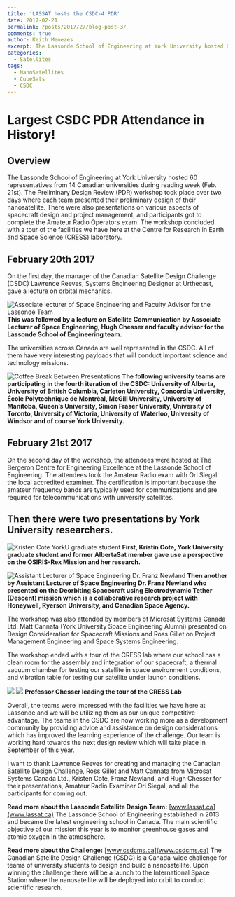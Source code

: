 ```yaml
---
title: 'LASSAT hosts the CSDC-4 PDR'
date: 2017-02-21
permalink: /posts/2017/27/blog-post-3/
comments: true
author: Keith Menezes
excerpt: The Lassonde School of Engineering at York University hosted 60 representatives from 14 Canadian universities during reading week (Feb. 21st).  The Preliminary Design Review (PDR) workshop took place over two days where each team presented their preliminary design of their nanosatellite.
categories:
  - Satellites
tags:
  - NanoSatellites
  - CubeSats
  - CSDC
---
```


# Largest CSDC PDR Attendance in History!

## Overview
The Lassonde School of Engineering at York University hosted 60 representatives from 14 Canadian universities during reading week (Feb. 21st).  The Preliminary Design Review (PDR) workshop took place over two days where each team presented their preliminary design of their nanosatellite. There were also presentations on various aspects of spacecraft design and project management, and participants got to complete the Amateur Radio Operators exam. The workshop concluded with a tour of the facilities we have here at the Centre for Research in Earth and Space Science (CRESS) laboratory.

## February 20th 2017
On the first day, the manager of the Canadian Satellite Design Challenge (CSDC) Lawrence Reeves, Systems Engineering Designer at Urthecast, gave a lecture on orbital mechanics.


![](/assets/images/chesser.jpg "Associate lecturer of Space Engineering and Faculty Advisor for the Lassonde Team")
**This was followed by a lecture on Satellite Communication by Associate Lecturer of Space Engineering, Hugh Chesser and faculty advisor for the Lassonde School of Engineering team.**

The universities across Canada are well represented in the CSDC. All of them have very interesting payloads that will conduct important science and technology missions.

![](/assets/images/attendants.jpg "Coffee Break Between Presentations")
**The following university teams are participating in the fourth iteration of the CSDC: University of Alberta, University of British Columbia, Carleton University, Concordia University, École Polytechnique de Montréal, McGill University, University of Manitoba, Queen’s University, Simon Fraser University, University of Toronto, University of Victoria, University of Waterloo, University of Windsor and of course York University.**

## February 21st 2017
On the second day of the workshop, the attendees were hosted at The Bergeron Centre for Engineering Excellence at the Lassonde School of Engineering. The attendees took the Amateur Radio exam with Ori Siegal the local accredited examiner. The certification is important because the amateur frequency bands are typically used for communications and are required for telecommunications with university satellites.

## Then there were two presentations by York University researchers.
![](/assets/images/kristen.jpg "Kristen Cote YorkU graduate student")
**First, Kristin Cote, York University graduate student and former AlbertaSat member gave use a perspective on the OSIRIS-Rex Mission and her research.**

![](/assets/images/newland.jpg "Assistant Lecturer of Space Engineering Dr. Franz Newland")
**Then another by Assistant Lecturer of Space Engineering Dr. Franz Newland who presented on the Deorbiting Spacecraft using Electrodynamic Tether (Descent) mission which is a collaborative research project with Honeywell, Ryerson University, and Canadian Space Agency.**

The workshop was also attended by members of Microsat Systems Canada Ltd. Matt Cannata (York University Space Engineering Alumni) presented on Design Consideration for Spacecraft Missions and Ross Gillet on Project Management Engineering and Space Systems Engineering.

The workshop ended with a tour of the CRESS lab where our school has a clean room for the assembly and integration of our spacecraft, a thermal vacuum chamber for testing our satellite in space environment conditions, and vibration table for testing our satellite under launch conditions.

![](/assets/images/tvac.jpg)
![](/assets/images/vib.jpg)
**Professor Chesser leading the tour of the CRESS Lab**

Overall, the teams were impressed with the facilities we have here at Lassonde and we will be utilizing them as our unique competitive advantage. The teams in the CSDC are now working more as a development community by providing advice and assistance on design considerations which has improved the learning experience of the challenge. Our team is working hard towards the next design review which will take place in September of this year.

I want to thank Lawrence Reeves for creating and managing the Canadian Satellite Design Challenge, Ross Gillet and Matt Cannata from Microsat Systems Canada Ltd., Kristen Cote, Franz Newland, and Hugh Chesser for their presentations, Amateur Radio Examiner Ori Siegal, and all the participants for coming out.

**Read more about the Lassonde Satellite Design Team:** [www.lassat.ca](www.lassat.ca)
The Lassonde School of Engineering established in 2013 and became the latest engineering school in Canada. The main scientific objective of our mission this year is to monitor greenhouse gases and atomic oxygen in the atmosphere.

**Read more about the Challenge:** [www.csdcms.ca](www.csdcms.ca)
The Canadian Satellite Design Challenge (CSDC) is a Canada-wide challenge for teams of university students to design and build a nanosatellite. Upon winning the challenge there will be a launch to the International Space Station where the nanosatellite will be deployed into orbit to conduct scientific research.

<div id="fb-root"></div>
<script>(function(d, s, id) {
  var js, fjs = d.getElementsByTagName(s)[0];
  if (d.getElementById(id)) return;
  js = d.createElement(s); js.id = id;
  js.src = "//connect.facebook.net/en_US/sdk.js#xfbml=1&version=v2.8";
  fjs.parentNode.insertBefore(js, fjs);
}(document, 'script', 'facebook-jssdk'));</script>

<div class="fb-like" data-href="http://keithmenezes.ca/posts/2017/01/blog-post-3/" data-layout="standard" data-action="like" data-size="large" data-show-faces="true" data-share="false"></div>

<div class="fb-send" data-href="http://keithmenezes.ca/posts/2017/01/blog-post-3/"></div>
